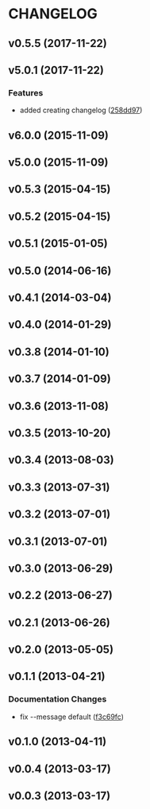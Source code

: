 # CHANGELOG



## v0.5.5 (2017-11-22)









## v5.0.1 (2017-11-22)


### Features
- added creating changelog ([258dd97](https://bitbucket.org/panorays/bumpversion/commits/258dd97))








## v6.0.0 (2015-11-09)









## v5.0.0 (2015-11-09)









## v0.5.3 (2015-04-15)









## v0.5.2 (2015-04-15)









## v0.5.1 (2015-01-05)









## v0.5.0 (2014-06-16)









## v0.4.1 (2014-03-04)









## v0.4.0 (2014-01-29)









## v0.3.8 (2014-01-10)









## v0.3.7 (2014-01-09)









## v0.3.6 (2013-11-08)









## v0.3.5 (2013-10-20)









## v0.3.4 (2013-08-03)









## v0.3.3 (2013-07-31)









## v0.3.2 (2013-07-01)









## v0.3.1 (2013-07-01)









## v0.3.0 (2013-06-29)









## v0.2.2 (2013-06-27)









## v0.2.1 (2013-06-26)









## v0.2.0 (2013-05-05)









## v0.1.1 (2013-04-21)





### Documentation Changes
- fix --message default ([f3c69fc](https://bitbucket.org/panorays/bumpversion/commits/f3c69fc))





## v0.1.0 (2013-04-11)









## v0.0.4 (2013-03-17)









## v0.0.3 (2013-03-17)









